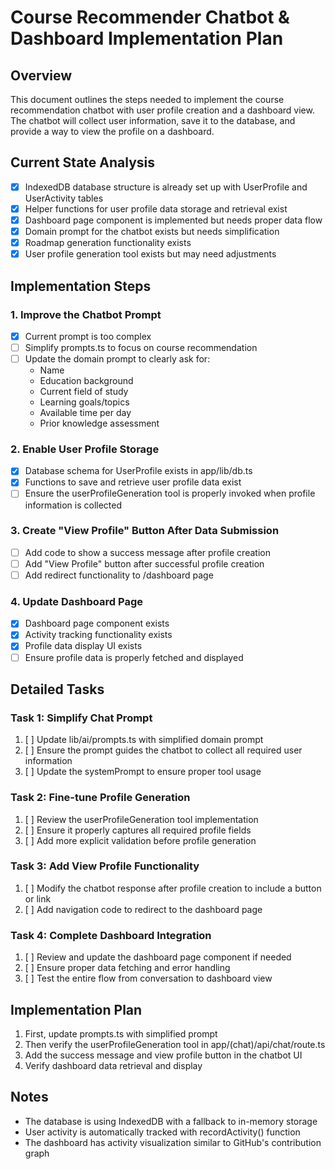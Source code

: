 # Course Recommender Chatbot & Dashboard Implementation Plan

## Overview
This document outlines the steps needed to implement the course recommendation chatbot with user profile creation and a dashboard view. The chatbot will collect user information, save it to the database, and provide a way to view the profile on a dashboard.

## Current State Analysis
- [x] IndexedDB database structure is already set up with UserProfile and UserActivity tables
- [x] Helper functions for user profile data storage and retrieval exist
- [x] Dashboard page component is implemented but needs proper data flow
- [x] Domain prompt for the chatbot exists but needs simplification
- [x] Roadmap generation functionality exists
- [x] User profile generation tool exists but may need adjustments

## Implementation Steps

### 1. Improve the Chatbot Prompt
- [x] Current prompt is too complex
- [ ] Simplify prompts.ts to focus on course recommendation
- [ ] Update the domain prompt to clearly ask for:
  - Name
  - Education background
  - Current field of study
  - Learning goals/topics
  - Available time per day
  - Prior knowledge assessment

### 2. Enable User Profile Storage
- [x] Database schema for UserProfile exists in app/lib/db.ts
- [x] Functions to save and retrieve user profile data exist
- [ ] Ensure the userProfileGeneration tool is properly invoked when profile information is collected

### 3. Create "View Profile" Button After Data Submission
- [ ] Add code to show a success message after profile creation
- [ ] Add "View Profile" button after successful profile creation
- [ ] Add redirect functionality to /dashboard page

### 4. Update Dashboard Page
- [x] Dashboard page component exists
- [x] Activity tracking functionality exists
- [x] Profile data display UI exists
- [ ] Ensure profile data is properly fetched and displayed

## Detailed Tasks

### Task 1: Simplify Chat Prompt
1. [ ] Update lib/ai/prompts.ts with simplified domain prompt
2. [ ] Ensure the prompt guides the chatbot to collect all required user information
3. [ ] Update the systemPrompt to ensure proper tool usage

### Task 2: Fine-tune Profile Generation
1. [ ] Review the userProfileGeneration tool implementation
2. [ ] Ensure it properly captures all required profile fields
3. [ ] Add more explicit validation before profile generation

### Task 3: Add View Profile Functionality
1. [ ] Modify the chatbot response after profile creation to include a button or link
2. [ ] Add navigation code to redirect to the dashboard page

### Task 4: Complete Dashboard Integration
1. [ ] Review and update the dashboard page component if needed
2. [ ] Ensure proper data fetching and error handling
3. [ ] Test the entire flow from conversation to dashboard view

## Implementation Plan
1. First, update prompts.ts with simplified prompt
2. Then verify the userProfileGeneration tool in app/(chat)/api/chat/route.ts 
3. Add the success message and view profile button in the chatbot UI
4. Verify dashboard data retrieval and display

## Notes
- The database is using IndexedDB with a fallback to in-memory storage
- User activity is automatically tracked with recordActivity() function
- The dashboard has activity visualization similar to GitHub's contribution graph